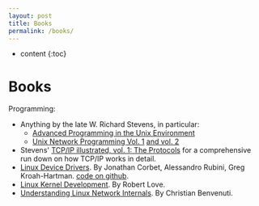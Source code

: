 ```yaml
---
layout: post
title: Books
permalink: /books/
---
```


* content
{:toc}


# Books

Programming:

  - Anything by the late W. Richard Stevens, in particular:
    + [Advanced Programming in the Unix Environment][1]
    + [Unix Network Programming Vol. 1][2] [and vol. 2][3]
  - Stevens' [TCP/IP illustrated, vol. 1: The Protocols][4] for a comprehensive run down on how TCP/IP works in detail.
  - [Linux Device Drivers][5]. By Jonathan Corbet, Alessandro Rubini, Greg Kroah-Hartman. [code on github][6].
  - [Linux Kernel Development][7]. By Robert Love.
  - [Understanding Linux Network Internals][8]. By Christian Benvenuti.


  [1]: http://www.amazon.com/Programming-Environment-Addison-Wesley-Professional-Computing/dp/0201433079/ref=pd_bbs_sr_2?ie=UTF8&s=books&qid=1224965358&sr=8-2
  [2]: http://www.amazon.com/Unix-Network-Programming-Addison-Wesley-Professional/dp/0131411551/ref=pd_bbs_1?ie=UTF8&s=books&qid=1224965358&sr=8-1
  [3]: http://www.amazon.com/UNIX-Network-Programming-Interprocess-Communications/dp/0130810819/ref=pd_bbs_sr_2?ie=UTF8&s=books&qid=1229082896&sr=8-2
  [4]: http://www.amazon.com/TCP-Illustrated-Protocols-Addison-Wesley-Professional/dp/0201633469/ref=pd_bbs_sr_5?ie=UTF8&s=books&qid=1229082896&sr=8-5
  [5]: http://shop.oreilly.com/product/9780596005900.do
  [6]: https://github.com/martinezjavier/ldd3
  [7]: http://www.amazon.com/dp/0672325128?tag=top-books-cs-20
  [8]: http://www.amazon.com/dp/0596002556?tag=top-books-cs-20

